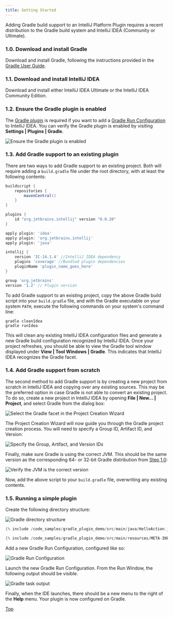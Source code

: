 ```yaml
---
title: Getting Started
---
```


Adding Gradle build support to an IntelliJ Platform Plugin requires a recent distribution to the Gradle build system and IntelliJ IDEA (Community or Ultimate).

### 1.0. Download and install Gradle

Download and install Gradle, following the instructions provided in the [Gradle User Guide](https://docs.gradle.org/current/userguide/installation.html). 

### 1.1. Download and install IntelliJ IDEA

Download and install either IntelliJ IDEA Ultimate or the IntelliJ IDEA Community Edition.

### 1.2. Ensure the Gradle plugin is enabled

The [Gradle plugin](https://plugins.gradle.org/plugin/org.jetbrains.intellij) is required if you want to add a [Gradle Run Configuration](https://www.jetbrains.com/idea/help/create-run-debug-configuration-for-gradle-tasks.html) to IntelliJ IDEA. You can verify the Gradle plugin is enabled by visiting **Settings \| Plugins \| Gradle**.

![Ensure the Gradle plugin is enabled](img/step0_gradle_enabled.png)

### 1.3. Add Gradle support to an existing plugin 

There are two ways to add Gradle support to an existing project. Both will require adding a `build.gradle` file under the root directory, with at least the following contents:

```groovy
buildscript {
    repositories {
        mavenCentral()
    }
}

plugins {
    id "org.jetbrains.intellij" version "0.0.20"
}

apply plugin: 'idea'
apply plugin: 'org.jetbrains.intellij'
apply plugin: 'java'

intellij {
    version 'IC-14.1.4' //IntelliJ IDEA dependency 
    plugins 'coverage' //Bundled plugin dependencies
    pluginName 'plugin_name_goes_here'
}

group 'org.jetbrains'
version '1.2' // Plugin version
```

To add Gradle support to an existing project, copy the above Gradle build script into your `build.gradle` file, and with the Gradle executable on your system `PATH`, execute the following commands on your system's command line:

```
gradle cleanIdea
gradle runIdea
```

This will clean any existing IntelliJ IDEA configuration files and generate a new Gradle build configuration recognized by IntelliJ IDEA. Once your project refreshes, you should be able to view the Gradle tool window displayed under **View \| Tool Windows \| Gradle**. This indicates that IntelliJ IDEA recognizes the Gradle facet.

### 1.4. Add Gradle support from scratch

The second method to add Gradle support is by creating a new project from scratch in IntelliJ IDEA and copying over any existing sources. This may be the preferred option in case Gradle is not able to convert an existing project. To do so, create a new project in IntelliJ IDEA by opening **File \| New... \| Project**, and select Gradle from the dialog box: 

![Select the Gradle facet in the Project Creation Wizard](img/step1_new_gradle_project.png)

The Project Creation Wizard will now guide you through the Gradle project creation process. You will need to specify a Group ID, Artifact ID, and Version:

![Specify the Group, Artifact, and Version IDs](img/step2_group_artifact_version.png)

Finally, make sure Gradle is using the correct JVM. This should be the same version as the corresponding 64- or 32-bit Gradle distribution from [Step 1.0](#download-and-install-gradle):

![Verify the JVM is the correct version](img/step3_gradle_config.png)

Now, add the above script to your `build.gradle` file, overwriting any existing contents.

### 1.5. Running a simple plugin

Create the following directory structure:

![Gradle directory structure](img/gradle_directory_structure.png)

```java
{% include /code_samples/gradle_plugin_demo/src/main/java/HelloAction.java %}
```

```java
{% include /code_samples/gradle_plugin_demo/src/main/resources/META-INF/plugin.xml %}
```

Add a new Gradle Run Configuration, configured like so:
 
![Gradle Run Configuration](img/gradle_run_config.png)

Launch the new Gradle Run Configuration. From the Run Window, the following output should be visible.

![Gradle task output](img/launched.png)

Finally, when the IDE launches, there should be a new menu to the right of the **Help** menu. Your plugin is now configured on Gradle.

[Top](/tutorials/build_system.md)